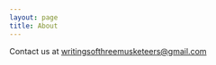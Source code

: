 ```yaml
---
layout: page
title: About
---
```


Contact us at [writingsofthreemusketeers@gmail.com](mailto:writingsofthreemusketeers@gmail.com)
